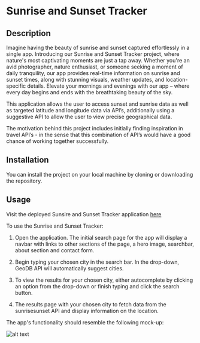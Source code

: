 # Sunrise and Sunset Tracker

## Description

Imagine having the beauty of sunrise and sunset captured effortlessly in a single app. Introducing our Sunrise and Sunset Tracker project, where nature's most captivating moments are just a tap away. Whether you're an avid photographer, nature enthusiast, or someone seeking a moment of daily tranquility, our app provides real-time information on sunrise and sunset times, along with stunning visuals, weather updates, and location-specific details. Elevate your mornings and evenings with our app – where every day begins and ends with the breathtaking beauty of the sky.

This application allows the user to access sunset and sunrise data as well as targeted latitude and longitude data via API’s, additionally using a suggestive API to allow the user to view precise geographical data.

The motivation behind this project includes initially finding inspiration in travel API’s - in the sense that this combination of API’s would have a good chance of working together successfully.

## Installation

You can install the project on your local machine by cloning or downloading the repository.

## Usage

Visit the deployed Sunsire and Sunset Tracker application [here](https://georgiehackett.github.io/sunrise-and-sunset-tracker/)

To use the Sunrise and Sunset Tracker:
1. Open the application. The initial search page for the app will display a navbar with links to other sections of the page, a hero image, searchbar, about section and contact form.

2. Begin typing your chosen city in the search bar. In the drop-down, GeoDB API will automatically suggest cities.

3. To view the results for your chosen city, either autocomplete by clicking an option from the drop-down or finish typing and click the search button.

4. The results page with your chosen city to fetch data from the sunrisesunset API and display information on the location. 

The app's functionality should resemble the following mock-up:

![alt text]()